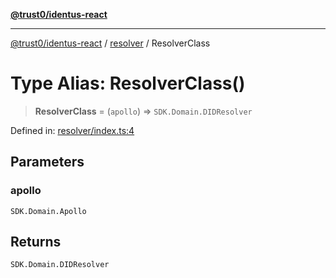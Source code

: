 [**@trust0/identus-react**](../../README.md)

***

[@trust0/identus-react](../../README.md) / [resolver](../README.md) / ResolverClass

# Type Alias: ResolverClass()

> **ResolverClass** = (`apollo`) => `SDK.Domain.DIDResolver`

Defined in: [resolver/index.ts:4](https://github.com/trust0-project/identus/blob/6e116e70ebca69fb9f7ae79bf35341c428d9e5fd/packages/identus-react/src/resolver/index.ts#L4)

## Parameters

### apollo

`SDK.Domain.Apollo`

## Returns

`SDK.Domain.DIDResolver`
